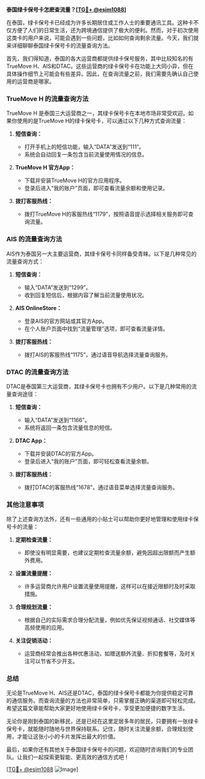**泰国绿卡保号卡怎麽查流量？[[TG💪+ @esim1088](https://t.me/s/esim1088)]**

在泰国，绿卡保号卡已经成为许多长期居住或工作人士的重要通讯工具。这种卡不仅方便了人们的日常生活，还为跨境通信提供了极大的便利。然而，对于初次使用这类卡的用户来说，可能会遇到一些问题，比如如何查询剩余流量。今天，我们就来详细聊聊泰国绿卡保号卡的流量查询方法。

首先，我们得知道，泰国的各大运营商都提供绿卡保号服务，其中比较知名的有TrueMove H、AIS和DTAC。这些运营商的绿卡保号卡在功能上大同小异，但在具体操作细节上可能会有些差异。因此，在查询流量之前，我们需要先确认自己使用的运营商是哪家。

### **TrueMove H 的流量查询方法**

TrueMove H 是泰国三大运营商之一，其绿卡保号卡在本地市场非常受欢迎。如果你使用的是TrueMove H的绿卡保号卡，可以通过以下几种方式查询流量：

1. **短信查询：**
   - 打开手机上的短信功能，输入“DATA”发送到“111”。
   - 系统会自动回复一条包含当前流量使用情况的信息。

2. **TrueMove H 官方App：**
   - 下载并安装TrueMove H的官方应用程序。
   - 登录后进入“我的账户”页面，即可查看流量余额和使用记录。

3. **拨打客服热线：**
   - 拨打TrueMove H的客服热线“1179”，按照语音提示选择相关服务即可查询流量。

### **AIS 的流量查询方法**

AIS作为泰国另一大主要运营商，其绿卡保号卡同样备受青睐。以下是几种常见的流量查询方式：

1. **短信查询：**
   - 输入“DATA”发送到“1299”。
   - 收到回复短信后，根据内容了解当前流量使用状况。

2. **AIS OnlineStore：**
   - 登录AIS的官方网站或其官方App。
   - 在个人账户页面中找到“流量管理”选项，即可查看流量详情。

3. **拨打客服热线：**
   - 拨打AIS的客服热线“1175”，通过语音导航选择流量查询服务。

### **DTAC 的流量查询方法**

DTAC是泰国第三大运营商，其绿卡保号卡也拥有不少用户。以下是几种常用的流量查询途径：

1. **短信查询：**
   - 输入“DATA”发送到“1166”。
   - 系统将返回一条包含流量信息的短信。

2. **DTAC App：**
   - 下载并安装DTAC的官方App。
   - 登录后进入“我的账户”页面，即可轻松查看流量余额。

3. **拨打客服热线：**
   - 拨打DTAC的客服热线“1678”，通过语音菜单选择流量查询服务。

### **其他注意事项**

除了上述查询方法外，还有一些通用的小贴士可以帮助你更好地管理和使用绿卡保号卡的流量：

1. **定期检查流量：**
   - 即使没有明显需要，也建议定期检查流量余额，避免因超出限额而产生额外费用。

2. **设置流量提醒：**
   - 许多运营商允许用户设置流量使用提醒，这样可以在接近限额时及时采取措施。

3. **合理规划流量：**
   - 根据自己的实际需求合理分配流量，例如优先保证视频通话、社交媒体等高频使用的应用。

4. **关注促销活动：**
   - 运营商经常会推出各种优惠活动，如赠送额外流量、折扣套餐等，及时关注可以节省不少开支。

### **总结**

无论是TrueMove H、AIS还是DTAC，泰国的绿卡保号卡都能为你提供稳定可靠的通信服务。而查询流量的方法也非常简单，只需掌握正确的渠道即可轻松完成。希望这篇文章能帮助大家更好地使用绿卡保号卡，享受更加便捷的数字生活。

无论你是刚到泰国的新移民，还是已经在这里定居多年的居民，只要拥有一张绿卡保号卡，就能随时随地与世界保持联系。记住，随时关注流量余额，合理规划使用，才能让这张小小的卡片发挥出最大的价值。

最后，如果你还有其他关于泰国绿卡保号卡的问题，欢迎随时咨询我们的专业团队。让我们一起探索更智能、更高效的通信方式吧！

[[TG💪+ @esim1088](https://t.me/s/esim1088) ![Image](https://i.postimg.cc/4NQfJmqS/Snipaste-2025-05-13-00-14-12.png)]